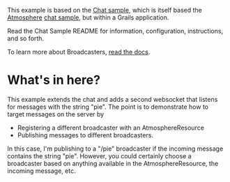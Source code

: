 This example is based on the [Chat sample](../serverpush/GrailsChat),
which is itself based the [Atmosphere](https://github.com/Atmosphere/atmosphere/) [chat sample](https://github.com/Atmosphere/atmosphere/wiki/Getting-Started-with-the-samples),
but within a Grails application.

Read the Chat Sample README for information, configuration, instructions, and so forth.

To learn more about Broadcasters, [read the docs](https://github.com/Atmosphere/atmosphere/wiki/Understanding-Broadcaster).

# What's in here?

This example extends the chat and adds a second websocket that listens for messages with the string "pie".
The point is to demonstrate how to target messages on the server by

* Registering a different broadcaster with an AtmosphereResource
* Publishing messages to different broadcasters.

In this case, I'm publishing to a "/pie" broadcaster if the incoming message contains the string "pie". However,
you could certainly choose a broadcaster based on anything available in the AtmosphereResource, the incoming message, etc.

